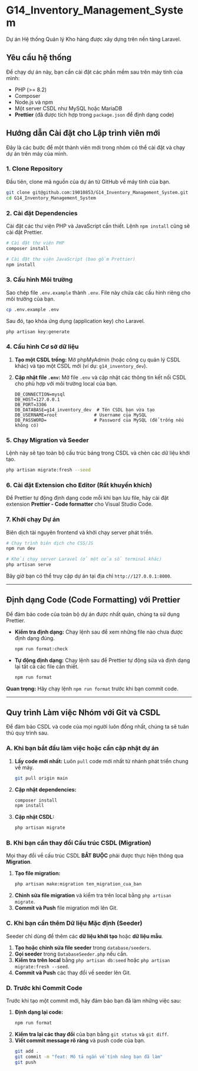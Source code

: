 # G14_Inventory_Management_System

Dự án Hệ thống Quản lý Kho hàng được xây dựng trên nền tảng Laravel.

## Yêu cầu hệ thống

Để chạy dự án này, bạn cần cài đặt các phần mềm sau trên máy tính của mình:

-   PHP (>= 8.2)
-   Composer
-   Node.js và npm
-   Một server CSDL như MySQL hoặc MariaDB
-   **Prettier** (đã được tích hợp trong `package.json` để định dạng code)

## Hướng dẫn Cài đặt cho Lập trình viên mới

Đây là các bước để một thành viên mới trong nhóm có thể cài đặt và chạy dự án trên máy của mình.

### 1. Clone Repository

Đầu tiên, clone mã nguồn của dự án từ GitHub về máy tính của bạn.

```bash
git clone git@github.com:19010853/G14_Inventory_Management_System.git
cd G14_Inventory_Management_System
```

### 2. Cài đặt Dependencies

Cài đặt các thư viện PHP và JavaScript cần thiết. Lệnh `npm install` cũng sẽ cài đặt Prettier.

```bash
# Cài đặt thư viện PHP
composer install

# Cài đặt thư viện JavaScript (bao gồm Prettier)
npm install
```

### 3. Cấu hình Môi trường

Sao chép file `.env.example` thành `.env`. File này chứa các cấu hình riêng cho môi trường của bạn.

```bash
cp .env.example .env
```

Sau đó, tạo khóa ứng dụng (application key) cho Laravel.

```bash
php artisan key:generate
```

### 4. Cấu hình Cơ sở dữ liệu

1.  **Tạo một CSDL trống:** Mở phpMyAdmin (hoặc công cụ quản lý CSDL khác) và tạo một CSDL mới (ví dụ: `g14_inventory_dev`).
2.  **Cập nhật file `.env`:** Mở file `.env` và cập nhật các thông tin kết nối CSDL cho phù hợp với môi trường local của bạn.

    ```dotenv
    DB_CONNECTION=mysql
    DB_HOST=127.0.0.1
    DB_PORT=3306
    DB_DATABASE=g14_inventory_dev  # Tên CSDL bạn vừa tạo
    DB_USERNAME=root              # Username của MySQL
    DB_PASSWORD=                  # Password của MySQL (để trống nếu không có)
    ```

### 5. Chạy Migration và Seeder

Lệnh này sẽ tạo toàn bộ cấu trúc bảng trong CSDL và chèn các dữ liệu khởi tạo.

```bash
php artisan migrate:fresh --seed
```

### 6. Cài đặt Extension cho Editor (Rất khuyến khích)

Để Prettier tự động định dạng code mỗi khi bạn lưu file, hãy cài đặt extension **Prettier - Code formatter** cho Visual Studio Code.

### 7. Khởi chạy Dự án

Biên dịch tài nguyên frontend và khởi chạy server phát triển.

```bash
# Chạy trình biên dịch cho CSS/JS
npm run dev

# Khởi chạy server Laravel (ở một cửa sổ terminal khác)
php artisan serve
```

Bây giờ bạn có thể truy cập dự án tại địa chỉ `http://127.0.0.1:8000`.

---

## Định dạng Code (Code Formatting) với Prettier

Để đảm bảo code của toàn bộ dự án được nhất quán, chúng ta sử dụng Prettier.

-   **Kiểm tra định dạng:** Chạy lệnh sau để xem những file nào chưa được định dạng đúng.
    ```bash
    npm run format:check
    ```
-   **Tự động định dạng:** Chạy lệnh sau để Prettier tự động sửa và định dạng lại tất cả các file cần thiết.
    ```bash
    npm run format
    ```

**Quan trọng:** Hãy chạy lệnh `npm run format` trước khi bạn commit code.

---

## Quy trình Làm việc Nhóm với Git và CSDL

Để đảm bảo CSDL và code của mọi người luôn đồng nhất, chúng ta sẽ tuân thủ quy trình sau.

### A. Khi bạn bắt đầu làm việc hoặc cần cập nhật dự án

1.  **Lấy code mới nhất:** Luôn `pull` code mới nhất từ nhánh phát triển chung về máy.
    ```bash
    git pull origin main
    ```
2.  **Cập nhật dependencies:**
    ```bash
    composer install
    npm install
    ```
3.  **Cập nhật CSDL:**
    ```bash
    php artisan migrate
    ```

### B. Khi bạn cần thay đổi Cấu trúc CSDL (Migration)

Mọi thay đổi về cấu trúc CSDL **BẮT BUỘC** phải được thực hiện thông qua **Migration**.

1.  **Tạo file migration:**
    ```bash
    php artisan make:migration ten_migration_cua_ban
    ```
2.  **Chỉnh sửa file migration** và kiểm tra trên local bằng `php artisan migrate`.
3.  **Commit và Push** file migration mới lên Git.

### C. Khi bạn cần thêm Dữ liệu Mặc định (Seeder)

Seeder chỉ dùng để thêm các **dữ liệu khởi tạo** hoặc **dữ liệu mẫu**.

1.  **Tạo hoặc chỉnh sửa file seeder** trong `database/seeders`.
2.  **Gọi seeder** trong `DatabaseSeeder.php` nếu cần.
3.  **Kiểm tra trên local** bằng `php artisan db:seed` hoặc `php artisan migrate:fresh --seed`.
4.  **Commit và Push** các thay đổi về seeder lên Git.

### D. Trước khi Commit Code

Trước khi tạo một commit mới, hãy đảm bảo bạn đã làm những việc sau:

1.  **Định dạng lại code:**
    ```bash
    npm run format
    ```
2.  **Kiểm tra lại các thay đổi** của bạn bằng `git status` và `git diff`.
3.  **Viết commit message rõ ràng** và push code của bạn.
    ```bash
    git add .
    git commit -m "feat: Mô tả ngắn về tính năng bạn đã làm"
    git push
    ```
